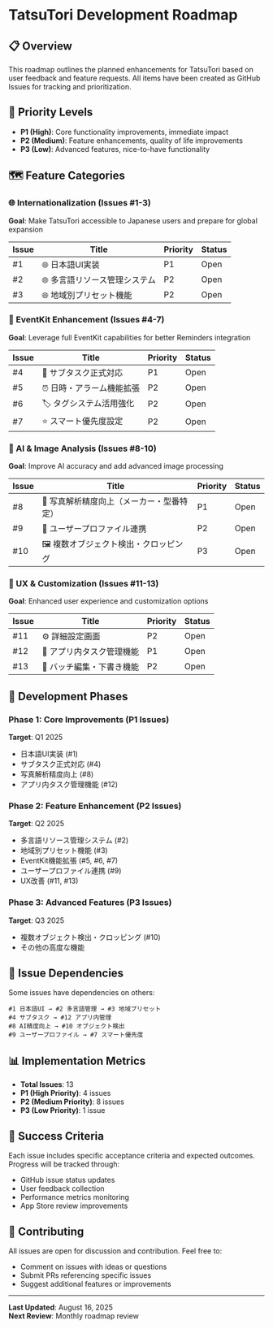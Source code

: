 # TatsuTori Development Roadmap

## 📋 Overview
This roadmap outlines the planned enhancements for TatsuTori based on user feedback and feature requests. All items have been created as GitHub Issues for tracking and prioritization.

## 🎯 Priority Levels
- **P1 (High)**: Core functionality improvements, immediate impact
- **P2 (Medium)**: Feature enhancements, quality of life improvements  
- **P3 (Low)**: Advanced features, nice-to-have functionality

## 🗺️ Feature Categories

### 🌐 Internationalization (Issues #1-3)
**Goal**: Make TatsuTori accessible to Japanese users and prepare for global expansion

| Issue | Title | Priority | Status |
|-------|-------|----------|--------|
| #1 | 🌐 日本語UI実装 | P1 | Open |
| #2 | 🌐 多言語リソース管理システム | P2 | Open |
| #3 | 🌐 地域別プリセット機能 | P2 | Open |

### 📱 EventKit Enhancement (Issues #4-7)
**Goal**: Leverage full EventKit capabilities for better Reminders integration

| Issue | Title | Priority | Status |
|-------|-------|----------|--------|
| #4 | 📝 サブタスク正式対応 | P1 | Open |
| #5 | ⏰ 日時・アラーム機能拡張 | P2 | Open |
| #6 | 🏷️ タグシステム活用強化 | P2 | Open |
| #7 | ⭐ スマート優先度設定 | P2 | Open |

### 🤖 AI & Image Analysis (Issues #8-10)
**Goal**: Improve AI accuracy and add advanced image processing

| Issue | Title | Priority | Status |
|-------|-------|----------|--------|
| #8 | 🤖 写真解析精度向上（メーカー・型番特定） | P1 | Open |
| #9 | 👤 ユーザープロファイル連携 | P2 | Open |
| #10 | 🖼️ 複数オブジェクト検出・クロッピング | P3 | Open |

### 🎨 UX & Customization (Issues #11-13)
**Goal**: Enhanced user experience and customization options

| Issue | Title | Priority | Status |
|-------|-------|----------|--------|
| #11 | ⚙️ 詳細設定画面 | P2 | Open |
| #12 | 📱 アプリ内タスク管理機能 | P1 | Open |
| #13 | 📝 バッチ編集・下書き機能 | P2 | Open |

## 🚀 Development Phases

### Phase 1: Core Improvements (P1 Issues)
**Target**: Q1 2025
- 日本語UI実装 (#1)
- サブタスク正式対応 (#4)
- 写真解析精度向上 (#8)
- アプリ内タスク管理機能 (#12)

### Phase 2: Feature Enhancement (P2 Issues)
**Target**: Q2 2025
- 多言語リソース管理システム (#2)
- 地域別プリセット機能 (#3)
- EventKit機能拡張 (#5, #6, #7)
- ユーザープロファイル連携 (#9)
- UX改善 (#11, #13)

### Phase 3: Advanced Features (P3 Issues)
**Target**: Q3 2025
- 複数オブジェクト検出・クロッピング (#10)
- その他の高度な機能

## 🔄 Issue Dependencies
Some issues have dependencies on others:

```
#1 日本語UI → #2 多言語管理 → #3 地域プリセット
#4 サブタスク → #12 アプリ内管理
#8 AI精度向上 → #10 オブジェクト検出
#9 ユーザープロファイル → #7 スマート優先度
```

## 📊 Implementation Metrics
- **Total Issues**: 13
- **P1 (High Priority)**: 4 issues
- **P2 (Medium Priority)**: 8 issues  
- **P3 (Low Priority)**: 1 issue

## 🎯 Success Criteria
Each issue includes specific acceptance criteria and expected outcomes. Progress will be tracked through:
- GitHub issue status updates
- User feedback collection
- Performance metrics monitoring
- App Store review improvements

## 📝 Contributing
All issues are open for discussion and contribution. Feel free to:
- Comment on issues with ideas or questions
- Submit PRs referencing specific issues
- Suggest additional features or improvements

---

**Last Updated**: August 16, 2025  
**Next Review**: Monthly roadmap review